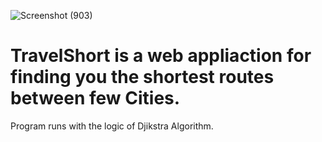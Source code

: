 ![Screenshot (903)](https://user-images.githubusercontent.com/98165185/163662449-71ab2535-5e7c-4a33-9ab5-8d4b7719b37f.png)


# TravelShort is a web appliaction for finding you the shortest routes between few Cities.
Program runs with the logic of Djikstra Algorithm.
